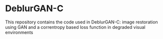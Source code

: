# DeblurGAN-C
This repository contains the code used in DeblurGAN-C: image restoration using GAN and a correntropy based loss function in degraded visual environments
